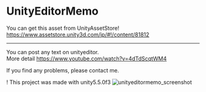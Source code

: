 # UnityEditorMemo
You can get this asset from UnityAssetStore! <https://www.assetstore.unity3d.com/jp/#!/content/81812>
***
You can post any text on unityeditor.  
More detail <https://www.youtube.com/watch?v=4dTdScqtWM4>   

If you find any problems, please contact me.  
  
! This project was made with unity5.5.0f3 
![unityeditormemo_screenshot](https://github.com/charcolle/UnityEditorMemo/blob/master/unityEditorMemo_ScreenShot.png?raw=true)

